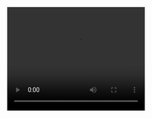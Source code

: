 <!-- show the ./result.mp4 -->
<video width="320" height="240" controls>
    <source src="result.mp4" type="video/mp4">
    Your browser does not support the video tag.
</video>
